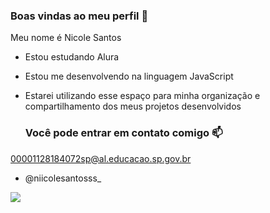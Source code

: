 
### Boas vindas ao meu perfil 💙
Meu nome é Nicole Santos
 - Estou estudando Alura
 - Estou me desenvolvendo na linguagem JavaScript
 - Estarei utilizando esse espaço para minha organização e compartilhamento dos meus projetos desenvolvidos

   ### Você pode entrar em contato comigo 📫

00001128184072sp@al.educacao.sp.gov.br
 
- @niicolesantosss_

![](https://media.tenor.com/D7mi4ZI25l4AAAAM/bearfallinghearts.gif)
